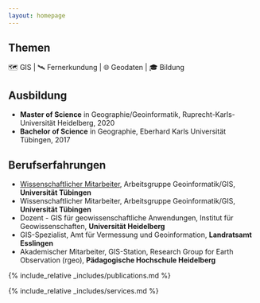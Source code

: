 ```yaml
---
layout: homepage
---
```


## Themen

🗺 GIS | 🛰 Fernerkundung | 🌐 Geodaten | 🎓 Bildung

## Ausbildung

- **Master of Science** in Geographie/Geoinformatik, Ruprecht-Karls-Universität Heidelberg, 2020
- **Bachelor of Science** in Geographie, Eberhard Karls Universität Tübingen, 2017

## Berufserfahrungen

- <a href="https://uni-tuebingen.de/fakultaeten/mathematisch-naturwissenschaftliche-fakultaet/fachbereiche/geowissenschaften/arbeitsgruppen/geographie/institut/berufsbegleitende-weiterbildung-geodatenmanager-in/kontakt/"><autocolor>Wissenschaftlicher Mitarbeiter</autocolor></a>,  Arbeitsgruppe Geoinformatik/GIS, **Universität Tübingen**
- Wissenschaftlicher Mitarbeiter, Arbeitsgruppe Geoinformatik/GIS, **Universität Tübingen**
- Dozent - GIS für geowissenschaftliche Anwendungen, Institut für Geowissenschaften, **Universität Heidelberg**
- GIS-Spezialist, Amt für Vermessung und Geoinformation, **Landratsamt Esslingen**
- Akademischer Mitarbeiter, GIS-Station, Research Group for Earth Observation (rgeo), **Pädagogische Hochschule Heidelberg**

{% include_relative _includes/publications.md %}

{% include_relative _includes/services.md %}
